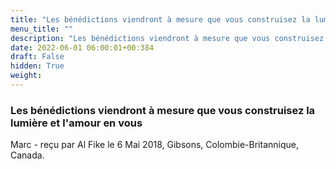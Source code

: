 ```yaml
---
title: "Les bénédictions viendront à mesure que vous construisez la lumière et l'amour en vous"
menu_title: ""
description: "Les bénédictions viendront à mesure que vous construisez la lumière et l'amour en vous"
date: 2022-06-01 06:00:01+00:384
draft: False
hidden: True
weight:
---
```

### Les bénédictions viendront à mesure que vous construisez la lumière et l'amour en vous

Marc - reçu par Al Fike le 6 Mai 2018, Gibsons, Colombie-Britannique, Canada.



